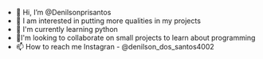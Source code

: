 - 👋 Hi, I’m @Denilsonprisantos
- 👀 I am interested in putting more qualities in my projects
- 🌱 I'm currently learning python
- 💞️I'm looking to collaborate on small projects to learn about programming
- 📫 How to reach me Instagran - @denilson_dos_santos4002

<!---
Denilsonprisantos/Denilsonprisantos is a ✨ special ✨ repository because its `README.md` (this file) appears on your GitHub profile.
You can click the Preview link to take a look at your changes.
--->
